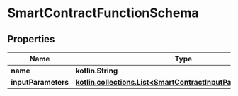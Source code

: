 
# SmartContractFunctionSchema

## Properties
Name | Type | Description | Notes
------------ | ------------- | ------------- | -------------
**name** | **kotlin.String** |  |  [optional]
**inputParameters** | [**kotlin.collections.List&lt;SmartContractInputParameterSchema&gt;**](SmartContractInputParameterSchema.md) |  |  [optional]



